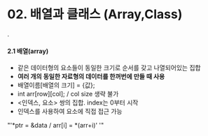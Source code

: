 # 02. 배열과 클래스 (Array,Class)
.
#### 2.1 배열(array)
- 같은 데이터형의 요소들이 동일한 크기로 순서를 갖고 나열되어있는 집합
- **여러 개의 동일한 자료형의 데이터를 한꺼번에 만들 때 사용**
- 배열이름[배열의 크기] = {값};
- int arr[row][col]; / col size 생략 불가
- <인덱스, 요소> 쌍의 집합. index는 0부터 시작
- 인덱스를 사용하여 요소에 직접 접근 가능


"'*ptr = &data / arr[i] = *(arr+i)' '"

